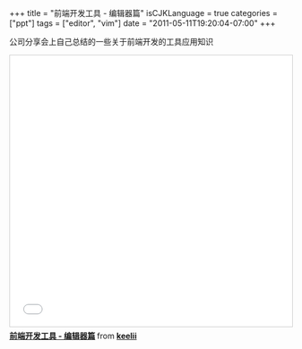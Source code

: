 +++
title = "前端开发工具 - 编辑器篇"
isCJKLanguage = true
categories = ["ppt"]
tags = ["editor", "vim"]
date = "2011-05-11T19:20:04-07:00"
+++

公司分享会上自己总结的一些关于前端开发的工具应用知识

<iframe src="//www.slideshare.net/slideshow/embed_code/key/DKyOV72B1j38ro" width="595" height="485" frameborder="0" marginwidth="0" marginheight="0" scrolling="no" style="border:1px solid #CCC; border-width:1px; margin-bottom:5px; max-width: 100%;" allowfullscreen> </iframe>
<div style="margin-bottom:5px">
    <strong> <a href="//www.slideshare.net/keelii/ss-12892582" title="前端开发工具 - 编辑器篇" target="_blank">前端开发工具 - 编辑器篇</a> </strong> from <strong><a href="https://www.slideshare.net/keelii" target="_blank">keelii</a></strong>
</div>

